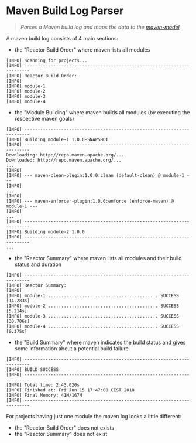 # Maven Build Log Parser

> _Parses a Maven build log and maps the data to the [maven-model](../maven-model/README.md)._

A maven build log consists of 4 main sections:
 - the "Reactor Build Order" where maven lists all modules
 ```
 [INFO] Scanning for projects...
 [INFO] ------------------------------------------------------------------------
 [INFO] Reactor Build Order:
 [INFO]
 [INFO] module-1
 [INFO] module-2
 [INFO] module-3
 [INFO] module-4
 ```
 - the "Module Building" where maven builds all modules (by executing the respective maven goals)
 ```
 [INFO] ------------------------------------------------------------------------
 [INFO] Building module-1 1.0.0-SNAPSHOT
 [INFO] ------------------------------------------------------------------------
 Downloading: http://repo.maven.apache.org/...
 Downloaded: http://repo.maven.apache.org/...
 ...
 [INFO]
 [INFO] --- maven-clean-plugin:1.0.0:clean (default-clean) @ module-1 ---
 [INFO]
 ...
 [INFO]
 [INFO] --- maven-enforcer-plugin:1.0.0:enforce (enforce-maven) @ module-1 ---
 [INFO]
 ...
 [INFO] ------------------------------------------------------------------------
 [INFO] Building module-2 1.0.0
 [INFO] ------------------------------------------------------------------------
 ...
 ```
 - the "Reactor Summary" where maven lists all modules and their build status and duration
 ```
 [INFO] ------------------------------------------------------------------------
 [INFO] Reactor Summary:
 [INFO]
 [INFO] module-1 .......................................... SUCCESS [14.283s]
 [INFO] module-2 .......................................... SUCCESS [5.214s]
 [INFO] module-3 .......................................... SUCCESS [30.706s]
 [INFO] module-4 .......................................... SUCCESS [0.375s]
 ```
 - the "Build Summary" where maven indicates the build status and gives some information about a potential build failure
 ```
 [INFO] ------------------------------------------------------------------------
 [INFO] BUILD SUCCESS
 [INFO] ------------------------------------------------------------------------
 [INFO] Total time: 2:43.020s
 [INFO] Finished at: Fri Jun 15 17:47:00 CEST 2018
 [INFO] Final Memory: 41M/167M
 [INFO] ------------------------------------------------------------------------
 ```
 
 For projects having just one module the maven log looks a little different:
  - the "Reactor Build Order" does not exists
  - the "Reactor Summary" does not exist
